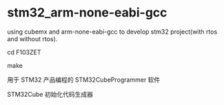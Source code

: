 # stm32_arm-none-eabi-gcc

using cubemx and arm-none-eabi-gcc to develop stm32 project(with rtos and without rtos).

cd F103ZET

make

用于 STM32 产品编程的 STM32CubeProgrammer 软件
[](https://www.st.com/resource/en/data_brief/stm32cubeprog.pdf "Download datasheet")

STM32Cube 初始化代码生成器
[](https://www.st.com/resource/en/data_brief/stm32cubemx.pdf "Download datasheet")
